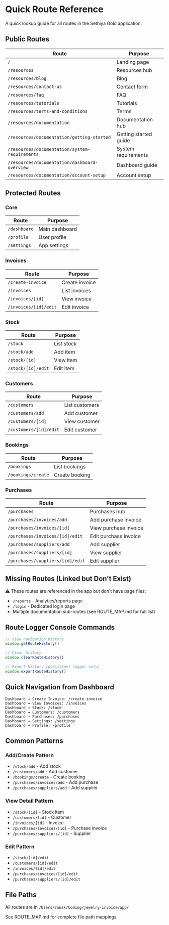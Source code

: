 # Quick Route Reference

A quick lookup guide for all routes in the Sethiya Gold application.

## Public Routes

| Route | Purpose |
|-------|---------|
| `/` | Landing page |
| `/resources` | Resources hub |
| `/resources/blog` | Blog |
| `/resources/contact-us` | Contact form |
| `/resources/faq` | FAQ |
| `/resources/tutorials` | Tutorials |
| `/resources/terms-and-conditions` | Terms |
| `/resources/documentation` | Documentation hub |
| `/resources/documentation/getting-started` | Getting started guide |
| `/resources/documentation/system-requirements` | System requirements |
| `/resources/documentation/dashboard-overview` | Dashboard guide |
| `/resources/documentation/account-setup` | Account setup |

## Protected Routes

### Core
| Route | Purpose |
|-------|---------|
| `/dashboard` | Main dashboard |
| `/profile` | User profile |
| `/settings` | App settings |

### Invoices
| Route | Purpose |
|-------|---------|
| `/create-invoice` | Create invoice |
| `/invoices` | List invoices |
| `/invoices/[id]` | View invoice |
| `/invoices/[id]/edit` | Edit invoice |

### Stock
| Route | Purpose |
|-------|---------|
| `/stock` | List stock |
| `/stock/add` | Add item |
| `/stock/[id]` | View item |
| `/stock/[id]/edit` | Edit item |

### Customers
| Route | Purpose |
|-------|---------|
| `/customers` | List customers |
| `/customers/add` | Add customer |
| `/customers/[id]` | View customer |
| `/customers/[id]/edit` | Edit customer |

### Bookings
| Route | Purpose |
|-------|---------|
| `/bookings` | List bookings |
| `/bookings/create` | Create booking |

### Purchases
| Route | Purpose |
|-------|---------|
| `/purchases` | Purchases hub |
| `/purchases/invoices/add` | Add purchase invoice |
| `/purchases/invoices/[id]` | View purchase invoice |
| `/purchases/invoices/[id]/edit` | Edit purchase invoice |
| `/purchases/suppliers/add` | Add supplier |
| `/purchases/suppliers/[id]` | View supplier |
| `/purchases/suppliers/[id]/edit` | Edit supplier |

## Missing Routes (Linked but Don't Exist)

⚠️ These routes are referenced in the app but don't have page files:

- `/reports` - Analytics/reports page
- `/login` - Dedicated login page
- Multiple documentation sub-routes (see ROUTE_MAP.md for full list)

## Route Logger Console Commands

```javascript
// View navigation history
window.getRouteHistory()

// Clear history
window.clearRouteHistory()

// Export history (persistent logger only)
window.exportRouteHistory()
```

## Quick Navigation from Dashboard

```
Dashboard → Create Invoice: /create-invoice
Dashboard → View Invoices: /invoices
Dashboard → Stock: /stock
Dashboard → Customers: /customers
Dashboard → Purchases: /purchases
Dashboard → Settings: /settings
Dashboard → Profile: /profile
```

## Common Patterns

### Add/Create Pattern
- `/stock/add` - Add stock
- `/customers/add` - Add customer
- `/bookings/create` - Create booking
- `/purchases/invoices/add` - Add purchase
- `/purchases/suppliers/add` - Add supplier

### View Detail Pattern
- `/stock/[id]` - Stock item
- `/customers/[id]` - Customer
- `/invoices/[id]` - Invoice
- `/purchases/invoices/[id]` - Purchase invoice
- `/purchases/suppliers/[id]` - Supplier

### Edit Pattern
- `/stock/[id]/edit`
- `/customers/[id]/edit`
- `/invoices/[id]/edit`
- `/purchases/invoices/[id]/edit`
- `/purchases/suppliers/[id]/edit`

## File Paths

All routes are in `/Users/ronak/Coding/jewelry-invoice/app/`

See ROUTE_MAP.md for complete file path mappings.
